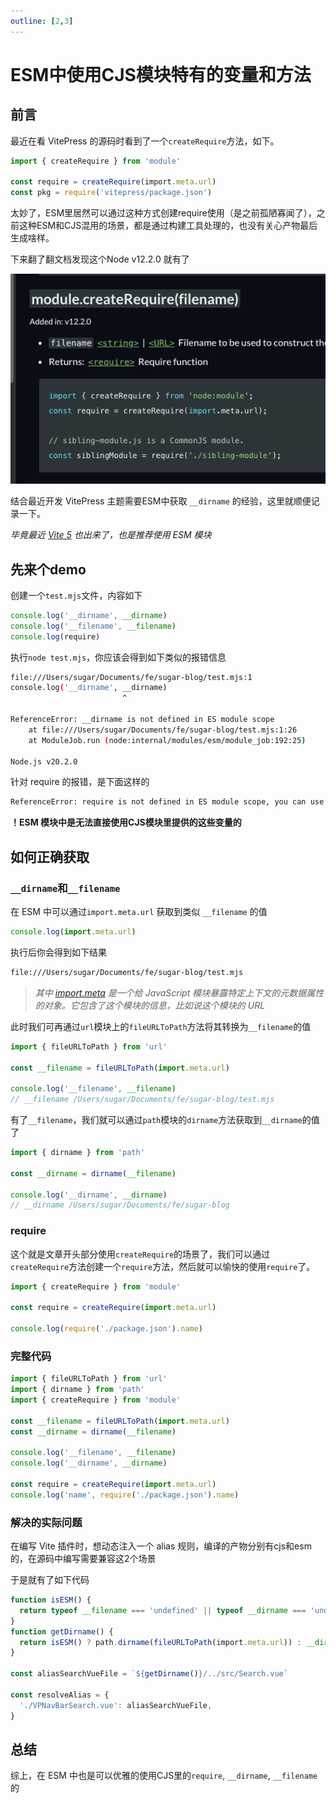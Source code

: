```yaml
---
outline: [2,3]
---
```

# ESM中使用CJS模块特有的变量和方法

## 前言
最近在看 VitePress 的源码时看到了一个`createRequire`方法，如下。

```ts
import { createRequire } from 'module'

const require = createRequire(import.meta.url)
const pkg = require('vitepress/package.json')
```

太妙了，ESM里居然可以通过这种方式创建require使用（是之前孤陋寡闻了），之前这种ESM和CJS混用的场景，都是通过构建工具处理的，也没有关心产物最后生成啥样。

下来翻了翻文档发现这个Node v12.2.0 就有了

![](./esm-require/MTcwMDY2MTUwNDg1Mg==700661504852.png)

结合最近开发 VitePress 主题需要ESM中获取 `__dirname` 的经验，这里就顺便记录一下。

*毕竟最近 [Vite 5](https://vitejs.dev/blog/announcing-vite5) 也出来了，也是推荐使用 ESM 模块*

## 先来个demo
创建一个`test.mjs`文件，内容如下

```js
console.log('__dirname', __dirname)
console.log('__filename', __filename)
console.log(require)
```
执行`node test.mjs`，你应该会得到如下类似的报错信息

```sh
file:///Users/sugar/Documents/fe/sugar-blog/test.mjs:1
console.log('__dirname', __dirname)
                         ^

ReferenceError: __dirname is not defined in ES module scope
    at file:///Users/sugar/Documents/fe/sugar-blog/test.mjs:1:26
    at ModuleJob.run (node:internal/modules/esm/module_job:192:25)

Node.js v20.2.0
```

针对 require 的报错，是下面这样的

```sh
ReferenceError: require is not defined in ES module scope, you can use import instead
```

**！ESM 模块中是无法直接使用CJS模块里提供的这些变量的**
## 如何正确获取
### `__dirname`和`__filename`
在 ESM 中可以通过`import.meta.url` 获取到类似 `__filename` 的值

```js
console.log(import.meta.url)
```
执行后你会得到如下结果

```sh
file:///Users/sugar/Documents/fe/sugar-blog/test.mjs
```

>*其中 [import.meta](https://developer.mozilla.org/zh-CN/docs/Web/JavaScript/Reference/Operators/import.meta) 是一个给 JavaScript 模块暴露特定上下文的元数据属性的对象。它包含了这个模块的信息，比如说这个模块的 URL*

此时我们可再通过`url`模块上的`fileURLToPath`方法将其转换为`__filename`的值

```js
import { fileURLToPath } from 'url'

const __filename = fileURLToPath(import.meta.url)

console.log('__filename', __filename)
// __filename /Users/sugar/Documents/fe/sugar-blog/test.mjs
```

有了`__filename`，我们就可以通过`path`模块的`dirname`方法获取到`__dirname`的值了

```js
import { dirname } from 'path'

const __dirname = dirname(__filename)

console.log('__dirname', __dirname)
// __dirname /Users/sugar/Documents/fe/sugar-blog
```

### require

这个就是文章开头部分使用`createRequire`的场景了，我们可以通过`createRequire`方法创建一个`require`方法，然后就可以愉快的使用`require`了。

```js
import { createRequire } from 'module'

const require = createRequire(import.meta.url)

console.log(require('./package.json').name)
```

### 完整代码
```js
import { fileURLToPath } from 'url'
import { dirname } from 'path'
import { createRequire } from 'module'

const __filename = fileURLToPath(import.meta.url)
const __dirname = dirname(__filename)

console.log('__filename', __filename)
console.log('__dirname', __dirname)

const require = createRequire(import.meta.url)
console.log('name', require('./package.json').name)
```

### 解决的实际问题
在编写 Vite 插件时，想动态注入一个 alias 规则，编译的产物分别有cjs和esm的，在源码中编写需要兼容这2个场景

于是就有了如下代码
```ts
function isESM() {
  return typeof __filename === 'undefined' || typeof __dirname === 'undefined'
}
function getDirname() {
  return isESM() ? path.dirname(fileURLToPath(import.meta.url)) : __dirname
}

const aliasSearchVueFile = `${getDirname()}/../src/Search.vue`

const resolveAlias = {
  './VPNavBarSearch.vue': aliasSearchVueFile,
}
```


## 总结

综上，在 ESM 中也是可以优雅的使用CJS里的`require`, `__dirname`, `__filename` 的

